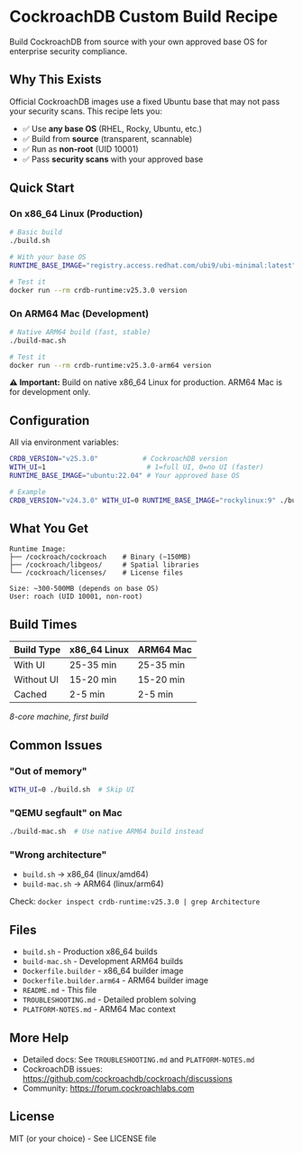 # CockroachDB Custom Build Recipe

Build CockroachDB from source with your own approved base OS for enterprise security compliance.

## Why This Exists

Official CockroachDB images use a fixed Ubuntu base that may not pass your security scans. This recipe lets you:
- ✅ Use **any base OS** (RHEL, Rocky, Ubuntu, etc.)
- ✅ Build from **source** (transparent, scannable)
- ✅ Run as **non-root** (UID 10001)
- ✅ Pass **security scans** with your approved base

## Quick Start

### On x86_64 Linux (Production)
```bash
# Basic build
./build.sh

# With your base OS
RUNTIME_BASE_IMAGE="registry.access.redhat.com/ubi9/ubi-minimal:latest" ./build.sh

# Test it
docker run --rm crdb-runtime:v25.3.0 version
```

### On ARM64 Mac (Development)
```bash
# Native ARM64 build (fast, stable)
./build-mac.sh

# Test it
docker run --rm crdb-runtime:v25.3.0-arm64 version
```

**⚠️ Important:** Build on native x86_64 Linux for production. ARM64 Mac is for development only.

## Configuration

All via environment variables:

```bash
CRDB_VERSION="v25.3.0"           # CockroachDB version
WITH_UI=1                         # 1=full UI, 0=no UI (faster)
RUNTIME_BASE_IMAGE="ubuntu:22.04" # Your approved base OS

# Example
CRDB_VERSION="v24.3.0" WITH_UI=0 RUNTIME_BASE_IMAGE="rockylinux:9" ./build.sh
```

## What You Get

```
Runtime Image:
├── /cockroach/cockroach    # Binary (~150MB)
├── /cockroach/libgeos/     # Spatial libraries
└── /cockroach/licenses/    # License files

Size: ~300-500MB (depends on base OS)
User: roach (UID 10001, non-root)
```

## Build Times

| Build Type | x86_64 Linux | ARM64 Mac |
|------------|--------------|-----------|
| With UI | 25-35 min | 25-35 min |
| Without UI | 15-20 min | 15-20 min |
| Cached | 2-5 min | 2-5 min |

*8-core machine, first build*

## Common Issues

### "Out of memory"
```bash
WITH_UI=0 ./build.sh  # Skip UI
```

### "QEMU segfault" on Mac
```bash
./build-mac.sh  # Use native ARM64 build instead
```

### "Wrong architecture"
- `build.sh` → x86_64 (linux/amd64)
- `build-mac.sh` → ARM64 (linux/arm64)

Check: `docker inspect crdb-runtime:v25.3.0 | grep Architecture`

## Files

- `build.sh` - Production x86_64 builds
- `build-mac.sh` - Development ARM64 builds  
- `Dockerfile.builder` - x86_64 builder image
- `Dockerfile.builder.arm64` - ARM64 builder image
- `README.md` - This file
- `TROUBLESHOOTING.md` - Detailed problem solving
- `PLATFORM-NOTES.md` - ARM64 Mac context

## More Help

- Detailed docs: See `TROUBLESHOOTING.md` and `PLATFORM-NOTES.md`
- CockroachDB issues: https://github.com/cockroachdb/cockroach/discussions
- Community: https://forum.cockroachlabs.com

## License

MIT (or your choice) - See LICENSE file
